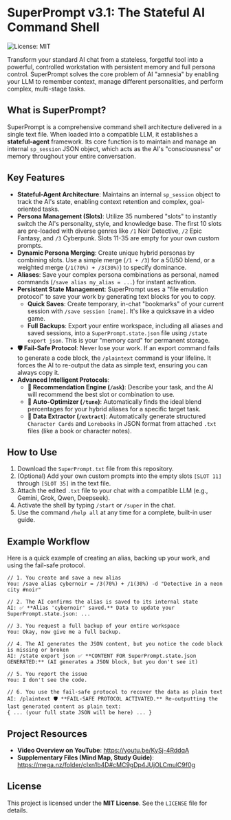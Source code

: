 # SuperPrompt v3.1: The Stateful AI Command Shell

![License: MIT](https://img.shields.io/badge/License-MIT-yellow.svg)

Transform your standard AI chat from a stateless, forgetful tool into a powerful, controlled workstation with persistent memory and full persona control. SuperPrompt solves the core problem of AI "amnesia" by enabling your LLM to remember context, manage different personalities, and perform complex, multi-stage tasks.

## What is SuperPrompt?

SuperPrompt is a comprehensive command shell architecture delivered in a single text file. When loaded into a compatible LLM, it establishes a **stateful-agent** framework. Its core function is to maintain and manage an internal `sp_session` JSON object, which acts as the AI's "consciousness" or memory throughout your entire conversation.

## Key Features

-   **Stateful-Agent Architecture**: Maintains an internal `sp_session` object to track the AI's state, enabling context retention and complex, goal-oriented tasks.
-   **Persona Management (Slots)**: Utilize 35 numbered "slots" to instantly switch the AI's personality, style, and knowledge base. The first 10 slots are pre-loaded with diverse genres like `/1` Noir Detective, `/2` Epic Fantasy, and `/3` Cyberpunk. Slots 11-35 are empty for your own custom prompts.
-   **Dynamic Persona Merging**: Create unique hybrid personas by combining slots. Use a simple merge (`/1 + /3`) for a 50/50 blend, or a weighted merge (`/1(70%) + /3(30%)`) to specify dominance.
-   **Aliases**: Save your complex persona combinations as personal, named commands (`/save alias my_alias = ...`) for instant activation.
-   **Persistent State Management**: SuperPrompt uses a "file emulation protocol" to save your work by generating text blocks for you to copy.
    -   **Quick Saves**: Create temporary, in-chat "bookmarks" of your current session with `/save session [name]`. It's like a quicksave in a video game.
    -   **Full Backups**: Export your entire workspace, including all aliases and saved sessions, into a `SuperPrompt.state.json` file using `/state export json`. This is your "memory card" for permanent storage.
-   **🛡️ Fail-Safe Protocol**: Never lose your work. If an export command fails to generate a code block, the `/plaintext` command is your lifeline. It forces the AI to re-output the data as simple text, ensuring you can always copy it.
-   **Advanced Intelligent Protocols**:
    -   **🧭 Recommendation Engine (`/ask`)**: Describe your task, and the AI will recommend the best slot or combination to use.
    -   **🔬 Auto-Optimizer (`/tune`)**: Automatically finds the ideal blend percentages for your hybrid aliases for a specific target task.
    -   **🔎 Data Extractor (`/extract`)**: Automatically generate structured `Character Cards` and `Lorebooks` in JSON format from attached `.txt` files (like a book or character notes).

## How to Use

1.  Download the `SuperPrompt.txt` file from this repository.
2.  (Optional) Add your own custom prompts into the empty slots `[SLOT 11]` through `[SLOT 35]` in the text file.
3.  Attach the edited `.txt` file to your chat with a compatible LLM (e.g., Gemini, Grok, Qwen, Deepseek).
4.  Activate the shell by typing `/start` or `/super` in the chat.
5.  Use the command `/help all` at any time for a complete, built-in user guide.

## Example Workflow

Here is a quick example of creating an alias, backing up your work, and using the fail-safe protocol.

```
// 1. You create and save a new alias
You: /save alias cybernoir = /3(70%) + /1(30%) -d "Detective in a neon city #noir"

// 2. The AI confirms the alias is saved to its internal state
AI: ✅ **Alias 'cybernoir' saved.** Data to update your SuperPrompt.state.json: ...

// 3. You request a full backup of your entire workspace
You: Okay, now give me a full backup.

// 4. The AI generates the JSON content, but you notice the code block is missing or broken
AI: /state export json ✅ **CONTENT FOR SuperPrompt.state.json GENERATED:** (AI generates a JSON block, but you don't see it)

// 5. You report the issue
You: I don't see the code.

// 6. You use the fail-safe protocol to recover the data as plain text
AI: /plaintext 🛡️ **FAIL-SAFE PROTOCOL ACTIVATED.** Re-outputting the last generated content as plain text:
{ ... (your full state JSON will be here) ... }
```

## Project Resources

-   **Video Overview on YouTube**: https://youtu.be/KySj-4RddqA
-   **Supplementary Files (Mind Map, Study Guide)**: https://mega.nz/folder/cIxn1b4D#cMC9gDp4JUjOLCmulC9f0g

## License

This project is licensed under the **MIT License**. See the `LICENSE` file for details.
